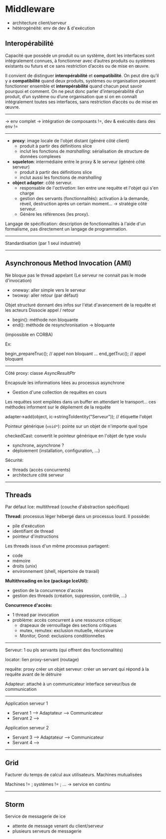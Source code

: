 # Middleware

- architecture client/serveur
- hétérogénéité: env de dev & d'exécution

## Interopérabilité

Capacité que possède un produit ou un système, dont les interfaces sont intégralement connues, à fonctionner avec d’autres produits ou systèmes existants ou futurs et ce sans restriction d’accès ou de mise en œuvre.

Il convient de distinguer __interopérabilité__ et __compatibilité__. On peut dire qu’il y a __compatibilité__ quand deux produits, systèmes ou organisation peuvent fonctionner ensemble et __interopérabilité__ quand chacun peut savoir pourquoi et comment. On ne peut donc parler d’interopérabilité d’un produit, d’un système ou d’une organisation que si on en connaît intégralement toutes ses interfaces, sans restriction d’accès ou de mise en œuvre.

---

-> env complet
-> intégration de composants !=, dev & exécutés dans des env !=

---

- __proxy__: image locale de l'objet distant (généré côté client)
	- produit à partir des définitions slice
	- inclut les fonctions de *marshalling*: sérialisation de structure de données complexes
- __squeleton__: intermédiaire entre le proxy & le serveur (généré côté serveur)
	- produit à partir des définitions slice
	- inclut aussi les fonctions de *marshalling*
- __object adapter__: côté serveur. 
	- responsable de l'*activation*: lien entre une requête et l'objet qui s'en charge
	- gestion des servants (fonctionnalités): activation à la demande, réveil, destruction après un certain moment... -> stratégie côté serveur. 
	- Génère les références (les proxy).

Langage de spécification: description de fonctionnalités à l'aide d'un formalisme, pas directement un langage de programmation.

---

Standardisation (par 1 seul industriel)

---

## Asynchronous Method Invocation (AMI)

Ne bloque pas le thread appelant
(Le serveur ne connait pas le mode d'invocation)

- oneway: aller simple vers le serveur
- twoway: aller retour (par défaut)

Objet structuré donnant des infos sur l'état d'avancement de la requête et les acteurs
Dissocie appel / retour
- begin(): méthode non bloquante
- end(): méthode de resynchronisation -> bloquante

(impossible en CORBA)

Ex:

begin_prepareTruc(); // appel non bloquant
...
end_getTruc(); // appel bloquant

---

Côté proxy: classe *AsyncResultPtr*

Encapsule les informations liées au processus asynchrone
+ Gestion d'une collection de requêtes en cours

Les requêtes sont empilées dans un buffer en attendant le transport... ces méthodes informent sur le dépilement de la requête

adapter->add(object, ic->stringToIdentity("Serveur")); // étiquette l'objet

Pointeur générique (`void*`): pointe sur un objet de n'importe quel type

checkedCast: convertit le pointeur générique en l'objet de type voulu

- synchrone, asynchrone ?
- déploiement (installation, configuration, ...)

Sécurité:
- threads (accès concurrents)
- architecture côté serveur


---

## Threads

Par défaut Ice: multithread (couche d'abstraction spécifique)

__Thread:__ processus léger hébergé dans un processus lourd. Il possède:
- pile d'exécution
- identifiant de thread
- pointeur d'instructions

Les threads issus d'un même processus partagent:
- code
- mémoire
- droits (unix)
- environnement (shell, répertoire de travail)

__Multithreading en Ice (package IceUtil):__
- gestion de la concurrence d'accès
- gestion des threads (création, suppression, contrôle, ...)

__Concurrence d'accès:__
- 1 thread par invocation
- problème: accès concurrent à une ressource critique:
	- drapeaux de verrouillage des sections critiques
	- mutex, remutex: exclusion mutuelle, récursive
	- Monitor, Gond: exclusions conditionnelles



---

Serveur:
1 ou pls servants (qui offrent des fonctionnalités)

locator: lien proxy-servant (routage)

requête: proxy créer un objet
serveur: créer un servant qui répond à la requête avant de le détruire


Adapteur: attaché à un communicateur
interface serveur/bus de communication

---

Application serveur 1

- Servant 1 --> Adaptateur --> Communicateur
- Servant 2 --> 

Application serveur 2

- Servant 3 --> Adaptateur --> Communicateur
- Servant 4 --> 

---

## Grid

Facturer du temps de calcul aux utilisateurs.
Machines mutualisées

Machines != ; systèmes != ; ...
-> service en continu

---

## Storm

Service de messagerie de ice

- attente de message venant du client/serveur
- plusieurs serveurs de messagerie
